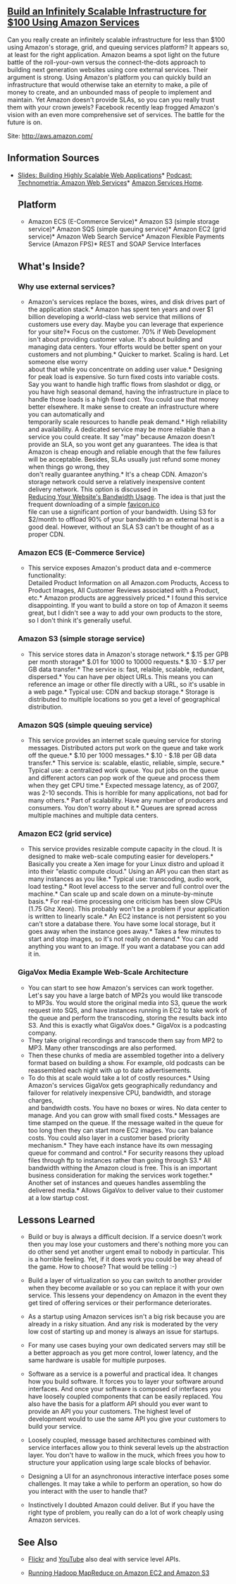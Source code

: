## [Build an Infinitely Scalable Infrastructure for $100 Using Amazon Services](/blog/2007/7/30/build-an-infinitely-scalable-infrastructure-for-100-using-am.html)

    

    

Can you really create an infinitely scalable infrastructure for less than $100 using Amazon's storage, grid, and queuing services platform? It appears so, at least for the right application. Amazon beams a spot light on the future battle of the roll-your-own versus the connect-the-dots approach to building next generation websites using core external services. Their argument is strong. Using Amazon's platform you can quickly build an infrastructure that would otherwise take an eternity to make, a pile of money to create, and an unbounded mass of people to implement and maintain. Yet Amazon doesn't provide SLAs, so you can you really trust them with your crown jewels? Facebook recently leap frogged Amazon's vision with an even more comprehensive set of services. The battle for the future is on.

Site: http://aws.amazon.com/

## Information Sources

*   [Slides: Building Highly Scalable Web Applications](http://www.slideshare.net/iwmw/building-highly-scalable-web-applications)*   [Podcast: Technometria: Amazon Web Services](http://www.itconversations.com/shows/detail1728.html)*   [Amazon Services Home](http://aws.amazon.com/).  

    ## Platform

    *   Amazon ECS (E-Commerce Service)*   Amazon S3 (simple storage service)*   Amazon SQS (simple queuing service)*   Amazon EC2 (grid service)*   Amazon Web Search Service*   Amazon Flexible Payments Service (Amazon FPS)*   REST and SOAP Service Interfaces  

    ## What's Inside?

    ### Why use external services?

    *   Amazon's services replace the boxes, wires, and disk drives part of the application stack.*   Amazon has spent ten years and over $1 billion developing a world-class web service that millions of customers use every day. Maybe you can leverage that experience for your site?*   Focus on the customer. 70% if Web Development isn't about providing customer value. It's about building and managing data centers. Your efforts would be better spent on your customers and not plumbing.*   Quicker to market. Scaling is hard. Let someone else worry  
    about that while you concentrate on adding user value.*   Designing for peak load is expensive. So turn fixed costs into variable costs. Say you want to handle high traffic flows from slashdot or digg, or you have high seasonal demand, having the infrastructure in place to handle those loads is a high fixed cost. You could use that money better elsewhere. It make sense to create an infrastructure where you can automatically and  
    temporarily scale resources to handle peak demand.*   High reliability and availability. A dedicated service may be more reliable than a service you could create. It say "may" because Amazon doesn't provide an SLA, so you wont get any guarantees. The idea is that Amazon is cheap enough and reliable enough that the few failures will be acceptable. Besides, SLAs usually just refund some money when things go wrong, they  
    don't really guarantee anything.*   It's a cheap CDN. Amazon's storage network could serve a relatively inexpensive content delivery network. This option is discussed in[  
    Reducing Your Website's Bandwidth Usage](http://www.codinghorror.com/blog/archives/000807.html). The idea is that just the frequent downloading of a simple [favicon.ico](http://www.hanselman.com/blog/FavIconicoCanBeABandwidthHog.aspx)  
    file can use a significant portion of your bandwidth. Using S3 for $2/month to offload 90% of your bandwidth to an external host is a good deal. However, without an SLA S3 can't be thought of as a proper CDN.  

    ### Amazon ECS (E-Commerce Service)

    *   This service exposes Amazon's product data and e-commerce functionality:  
    Detailed Product Information on all Amazon.com Products, Access to Product Images, All Customer Reviews associated with a Product, etc.*   Amazon products are aggressively priced.*   I found this service disappointing. If you want to build a store on top of Amazon it seems great, but I didn't see a way to add your own products to the store, so I don't think it's generally useful.  

    ### Amazon S3 (simple storage service)

    *   This service stores data in Amazon's storage network.*   $.15 per GPB per month storage*   $.01 for 1000 to 10000 requests.*   $.10 - $.17 per GB data transfer.*   The service is: fast, relaible, scalable, redundant, dispersed.*   You can have per object URLs. This means you can reference an image or other file directly with a URL, so it's usable in a web page.*   Typical use: CDN and backup storage.*   Storage is distributed to multiple locations so you get a level of geographical distribution.  

    ### Amazon SQS (simple queuing service)

    *   This service provides an internet scale queuing service for storing messages. Distributed actors put work on the queue and take work off the queue.*   $.10 per 1000 messages.*   $.10 - $.18 per GB data transfer.*   This service is: scalable, elastic, reliable, simple, secure.*   Typical use: a centralized work queue. You put jobs on the queue and different actors can pop work of the queue and process them when they get CPU time.*   Expected message latency, as of 2007, was 2-10 seconds. This is horrible for many applications, not bad for many others.*   Part of scalability. Have any number of producers and consumers. You don't worry about it.*   Queues are spread across multiple machines and multiple data centers.  

    ### Amazon EC2 (grid service)

    *   This service provides resizable compute capacity in the cloud. It is designed to make web-scale computing easier for developers.*   Basically you create a Xen image for your Linux distro and upload it into their "elastic compute cloud." Using an API you can then start as many instances as you like.*   Typical use: transcoding, audio work, load testing.*   Root level access to the server and full control over the machine.*   Can scale up and scale down on a minute-by-minute basis.*   For real-time processing one criticism has been slow CPUs (1.75 Ghz Xeon). This probably won't be a problem if your application is written to linearly scale.*   An EC2 instance is not persistent so you can't store a database there. You have some local storage, but it goes away when the instance goes away.*   Takes a few minutes to start and stop images, so it's not really on demand.*   You can add anything you want to an image. If you want a database you can add it in.  

    ### GigaVox Media Example Web-Scale Architecture

    *   You can start to see how Amazon's services can work together. Let's say you have a large batch of MP2s you would like transcode to MP3s. You would store the original media into S3, queue the work request into SQS, and have instances running in EC2 to take work of the queue and perform the transcoding, storing the results back into S3\. And this is exactly what GigaVox does.*   GigaVox is a podcasting company.  
    - They take original recordings and transcode them say from MP2 to MP3\. Many other transcodings are also performed.  
    - Then these chunks of media are assembled together into a delivery format based on building a show. For example, old podcasts can be reassembled each night with up to date advertisements.  
    - To do this at scale would take a lot of costly resources.*   Using Amazon's services GigaVox gets geographically redundancy and failover for relatively inexpensive CPU, bandwidth, and storage charges,  
    and bandwidth costs. You have no boxes or wires. No data center to manage. And you can grow with small fixed costs.*   Messages are time stamped on the queue. If the message waited in the queue for too long then they can start more EC2 images. You can balance costs. You could also layer in a customer based priority mechanism.*   They have each instance have its own messaging queue for command and control.*   For security reasons they upload files through ftp to instances rather than going through S3.*   All bandwidth withing the Amazon cloud is free. This is an important business consideration for making the services work together.*   Another set of instances and queues handles assembling the delivered media.*   Allows GigaVox to deliver value to their customer at a low startup cost.  

    ## Lessons Learned

    *   Build or buy is always a difficult decision. If a service doesn't work then you may lose your customers and there's nothing more you can do other send yet another urgent email to nobody in particular. This is a horrible feeling. Yet, if it does work you could be way ahead of the game. How to choose? That would be telling :-)  

    *   Build a layer of virtualization so you can switch to another provider when they become available or so you can replace it with your own service. This lessens your dependency on Amazon in the event they get tired of offering services or their performance deteriorates.  

    *   As a startup using Amazon services isn't a big risk because you are already in a risky situation. And any risk is moderated by the very low cost of starting up and money is always an issue for startups.  

    *   For many use cases buying your own dedicated servers may still be a better approach as you get more control, lower latency, and the same hardware is usable for multiple purposes.  

    *   Software as a service is a powerful and practical idea. It changes how you build software. It forces you to layer your software around interfaces. And once your software is composed of interfaces you have loosely coupled components that can be easily replaced. You also have the basis for a platform API should you ever want to provide an API you your customers. The highest level of development would to use the same API you give your customers to build your service.  

    *   Loosely coupled, message based architectures combined with service interfaces allow you to think several levels up the abstraction layer. You don't have to wallow in the muck, which frees you how to structure your application using large scale blocks of behavior.  

    *   Designing a UI for an asynchronous interactive interface poses some challenges. It may take a while to perform an operation, so how do you interact with the user to handle that?  

    *   Instinctively I doubted Amazon could deliver. But if you have the right type of problem, you really can do a lot of work cheaply using Amazon services.  

    ## See Also

    *   [Flickr](http://highscalability.com/flickr-architecture) and [YouTube](http://highscalability.com/youtube-architecture) also deal with service level APIs.  

    *   [Running Hadoop MapReduce on Amazon EC2 and Amazon S3](http://developer.amazonwebservices.com/connect/entry.jspa?externalID=873&categoryID=112)    